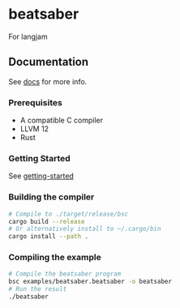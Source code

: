 # beatsaber

For langjam

## Documentation

See [docs](docs) for more info.

### Prerequisites

* A compatible C compiler
* LLVM 12
* Rust

### Getting Started

See [getting-started](docs/getting_started.md)

### Building the compiler

```bash
# Compile to ./target/release/bsc
cargo build --release
# Or alternatively install to ~/.cargo/bin
cargo install --path .
```

### Compiling the example

```bash
# Compile the beatsaber program
bsc examples/beatsaber.beatsaber -o beatsaber
# Run the result
./beatsaber
```
